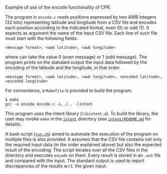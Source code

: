 Example of use of the encode functionality of CPR.

The program in `encode.c` reads positions expressed by two AWB integers (32 bits) representing latitude and longitude from a CSV file and encodes each position according to the indicated format, even (0) or odd (1).
It expects as argument the name of the input CSV file. 
Each line of such file must start with the following fields:
```
<message format>, <awb latitude>, <awb longitude>
````
where _<message format>_ can take the value 0 (even message) or 1 (odd message).
The program prints on the standard output the input data followed by the encoding of the latitude and the longitude, in that order.
```
<message format>, <awb latitude>, <awb longitude>, <encoded latitude>, <encoded longitude>
````

For convenience, a `Makefile` is provided to build the program.
```shell
$ make
gcc -o encode encode.c -L../.. -lintent 
```

This program uses the intent library (`libintent.a`). 
To build the library, the user may invoke `make` in the [`intent`](`../../`) directory (see [`intent/README.md`](`../../README.md`) for details).

A bash script ([`run.sh`](run.sh)) aimed to automate the execution of the program on multiple files is also provided. 
It assumes that the CSV file contains not only the required input data (in the order explained above) but also the expected result of the encoding.
The script iterates over all the CSV files in the directory and executes `encode` on them.
Every result is stored in an `.out` file and compared with the input.
The standard output is used to report discrepancies of the results w.r.t. the given input.
